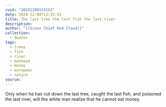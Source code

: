 ```yaml
---
cuid: "20241209133153"
date: 2024-12-09T13:31:53
title: The last tree the last fish the last river
description: 
author: "[[Sioux Chief Red Cloud]]"
collection:
  - Quotes
tags:
  - trees
  - fish
  - river
  - manhood
  - money
  - european
  - nature
source:
---
```

Only when he has cut down the last tree, caught the last fish, and poisoned the last river, will the white man realize that he cannot eat money.